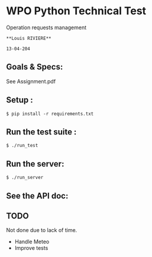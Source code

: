 # WPO Python Technical Test

Operation requests management

    **Louis RIVIERE**

    13-04-204


## Goals & Specs:
See Assignment.pdf

## Setup :
    $ pip install -r requirements.txt

## Run the test suite :
    $ ./run_test

## Run the server:
    $ ./run_server

## See the API doc:
[docs]: http://0.0.0.0:8080/docs

## TODO
Not done due to lack of time.

 - Handle Meteo
 - Improve tests

